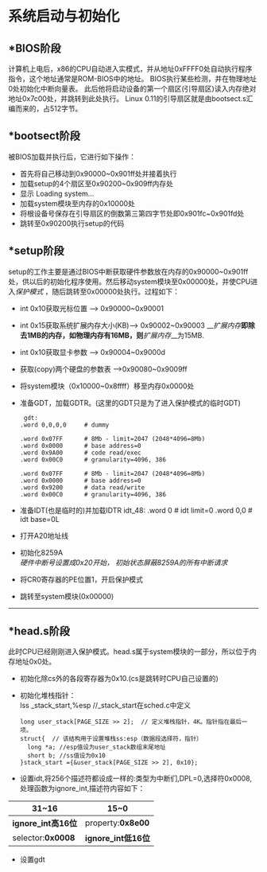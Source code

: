 
# 系统启动与初始化
## *BIOS阶段
计算机上电后，x86的CPU自动进入实模式，并从地址0xFFFF0处自动执行程序指令，这个地址通常是ROM-BIOS中的地址。
BIOS执行某些检测，并在物理地址0处初始化中断向量表。
此后他将启动设备的第一个扇区(引导扇区)读入内存绝对地址0x7c00处，并跳转到此处执行。
Linux 0.11的引导扇区就是由bootsect.s汇编而来的，占512字节。

## *bootsect阶段
被BIOS加载并执行后，它进行如下操作：
* 首先将自己移动到0x90000~0x901ff处并接着执行
* 加载setup的4个扇区至0x90200~0x909ff内存处
* 显示 Loading system...
* 加载system模块至内存的0x10000处
* 将根设备号保存在引导扇区的倒数第三第四字节处即0x901fc~0x901fd处
* 跳转至0x90200执行setup的代码

## *setup阶段
setup的工作主要是通过BIOS中断获取硬件参数放在内存的0x90000~0x901ff处，供以后的初始化程序使用。然后移动system模块至0x00000处，并使CPU进入*保护模式* ，随后跳转至0x00000处执行。过程如下：
* int 0x10获取光标位置 --> 0x90000~0x90001
* int 0x15获取系统扩展内存大小(KB)--> 0x90002~0x90003 
   __*扩展内存*__即除去1MB的内存，如物理内存有16MB，则__*扩展内存*__为15MB.
* int 0x10获取显卡参数 --> 0x90004~0x9000d
* 获取(copy)两个硬盘的参数表 -->0x90080~0x9009ff
* 将system模块（0x10000~0x8ffff）移至内存0x0000处
* 准备GDT，加载GDTR。(这里的GDT只是为了进入保护模式的临时GDT)

       gdt:
      .word	0,0,0,0		# dummy

      .word	0x07FF		# 8Mb - limit=2047 (2048*4096=8Mb)
      .word	0x0000		# base address=0
      .word	0x9A00		# code read/exec
      .word	0x00C0		# granularity=4096, 386

      .word	0x07FF		# 8Mb - limit=2047 (2048*4096=8Mb)
      .word	0x0000		# base address=0
      .word	0x9200		# data read/write
      .word	0x00C0		# granularity=4096, 386
* 准备IDT(也是临时的)并加载IDTR
    idt_48:
        .word	0			# idt limit=0
        .word	0,0			# idt base=0L
* 打开A20地址线
* 初始化8259A  
  *硬件中断号设置成0x20开始， 初始状态屏蔽8259A的所有中断请求*
* 将CR0寄存器的PE位置1，开启保护模式
* 跳转至system模块(0x00000)

-----
## *head.s阶段
此时CPU已经刚刚进入保护模式。head.s属于system模块的一部分，所以位于内存地址0x0处。
* 初始化除cs外的各段寄存器为0x10.(cs是跳转时CPU自己设置的)
* 初始化堆栈指针：  
      lss _stack_start,%esp //_stack_start在sched.c中定义
      
      long user_stack[PAGE_SIZE >> 2];	// 定义堆栈指针，4K。指针指在最后一项。
      struct{  // 该结构用于设置堆栈ss:esp（数据段选择符，指针）
        long *a; //esp值设为user_stack数组末尾地址
        short b; //ss值设为0x10
      }stack_start ={&user_stack[PAGE_SIZE >> 2], 0x10};
* 设置idt,将256个描述符都设成一样的:类型为中断们,DPL=0,选择符0x0008,  
处理函数为ignore_int,描述符内容如下：

|31~16          |            15~0|
|---------------|----------------|
|**ignore_int高16位**|property:**0x8e00**|
|selector:**0x0008** |**ignore_int低16位**|

* 设置gdt
      



